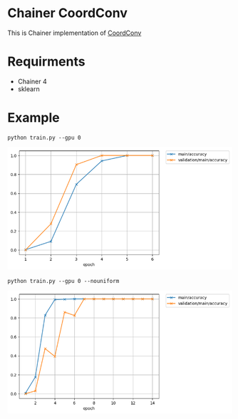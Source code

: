 # Chainer CoordConv

This is Chainer implementation of [CoordConv](https://arxiv.org/abs/1807.03247)

# Requirments

- Chainer 4
- sklearn

# Example

```
python train.py --gpu 0
```

![](docs/uniform-accuracy.png)


```
python train.py --gpu 0 --nouniform
```

![](docs/quadrant-accuracy.png)
